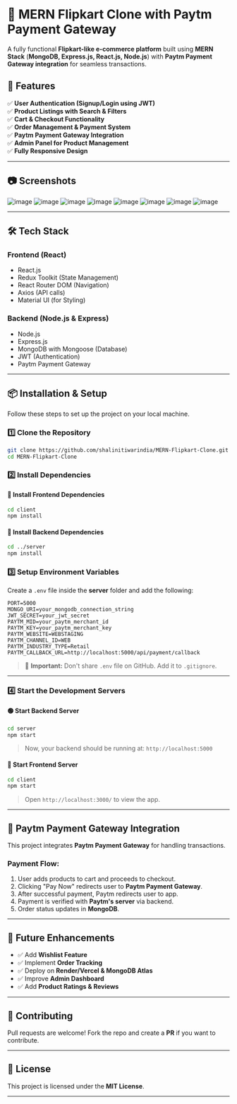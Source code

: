 
# 🛒 MERN Flipkart Clone with Paytm Payment Gateway

A fully functional **Flipkart-like e-commerce platform** built using **MERN Stack** (**MongoDB, Express.js, React.js, Node.js**) with **Paytm Payment Gateway integration** for seamless transactions.

## 🚀 Features

✅ **User Authentication (Signup/Login using JWT)**  
✅ **Product Listings with Search & Filters**  
✅ **Cart & Checkout Functionality**  
✅ **Order Management & Payment System**  
✅ **Paytm Payment Gateway Integration**  
✅ **Admin Panel for Product Management**  
✅ **Fully Responsive Design**  

---

## 📷 Screenshots  

![image](https://github.com/user-attachments/assets/4431f78c-492f-4b7b-9654-5f96986a6028)
![image](https://github.com/user-attachments/assets/ca622811-f653-44a3-a152-e59b76ce2dcb)
![image](https://github.com/user-attachments/assets/9df4cfe7-693c-48b9-9e48-3c1ca716aea9)
![image](https://github.com/user-attachments/assets/d24557ef-420f-4f2f-bc97-9ad65a2bdedc)
![image](https://github.com/user-attachments/assets/93cb2082-2939-42da-a8ab-413db25ad4f7)
![image](https://github.com/user-attachments/assets/f32bb781-5591-4244-88b1-36eba0cbcad0)
![image](https://github.com/user-attachments/assets/7e8cf4c0-8af0-4c86-9614-df7ca32ad256)
![image](https://github.com/user-attachments/assets/0a8128b5-3b57-430f-a822-d32c6a24efbf)








---

## 🛠️ Tech Stack

### **Frontend (React)**
- React.js
- Redux Toolkit (State Management)
- React Router DOM (Navigation)
- Axios (API calls)
- Material UI (for Styling)

### **Backend (Node.js & Express)**
- Node.js
- Express.js
- MongoDB with Mongoose (Database)
- JWT (Authentication)
- Paytm Payment Gateway

---

## 📦 Installation & Setup

Follow these steps to set up the project on your local machine.

### 1️⃣ Clone the Repository
```bash
git clone https://github.com/shalinitiwarindia/MERN-Flipkart-Clone.git
cd MERN-Flipkart-Clone
```

### 2️⃣ Install Dependencies  

#### 🔹 Install **Frontend Dependencies**  
```bash
cd client
npm install
```

#### 🔹 Install **Backend Dependencies**  
```bash
cd ../server
npm install
```

### 3️⃣ Setup Environment Variables  
Create a `.env` file inside the **server** folder and add the following:

```plaintext
PORT=5000
MONGO_URI=your_mongodb_connection_string
JWT_SECRET=your_jwt_secret
PAYTM_MID=your_paytm_merchant_id
PAYTM_KEY=your_paytm_merchant_key
PAYTM_WEBSITE=WEBSTAGING
PAYTM_CHANNEL_ID=WEB
PAYTM_INDUSTRY_TYPE=Retail
PAYTM_CALLBACK_URL=http://localhost:5000/api/payment/callback
```

> 🛑 **Important:** Don't share `.env` file on GitHub. Add it to `.gitignore`.

---

### 4️⃣ Start the Development Servers  

#### 🟢 Start **Backend Server**
```bash
cd server
npm start
```
> Now, your backend should be running at: `http://localhost:5000`

#### 🔵 Start **Frontend Server**
```bash
cd client
npm start
```
> Open `http://localhost:3000/` to view the app.

---

## 🏦 Paytm Payment Gateway Integration

This project integrates **Paytm Payment Gateway** for handling transactions.

### **Payment Flow:**
1. User adds products to cart and proceeds to checkout.
2. Clicking "Pay Now" redirects user to **Paytm Payment Gateway**.
3. After successful payment, Paytm redirects user to app.
4. Payment is verified with **Paytm's server** via backend.
5. Order status updates in **MongoDB**.

---

## 🎯 Future Enhancements
- ✅ Add **Wishlist Feature**
- ✅ Implement **Order Tracking**
- ✅ Deploy on **Render/Vercel & MongoDB Atlas**
- ✅ Improve **Admin Dashboard**
- ✅ Add **Product Ratings & Reviews**

---

## 🤝 Contributing
Pull requests are welcome! Fork the repo and create a **PR** if you want to contribute.

---

## 📜 License
This project is licensed under the **MIT License**.

---

